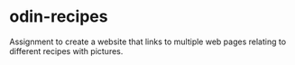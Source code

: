# odin-recipes

Assignment to create a website that links to multiple web pages relating
to different recipes with pictures.